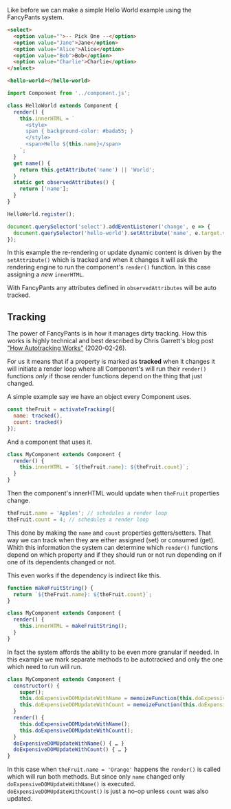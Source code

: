 Like before we can make a simple Hello World example using the FancyPants
system.

```html
<select>
  <option value="">-- Pick One --</option>
  <option value="Jane">Jane</option>
  <option value="Alice">Alice</option>
  <option value="Bob">Bob</option>
  <option value="Charlie">Charlie</option>
</select>

<hello-world></hello-world>
```

```js
import Component from '../component.js';

class HelloWorld extends Component {
  render() {
    this.innerHTML = `
      <style>
      span { background-color: #bada55; }
      </style>
      <span>Hello ${this.name}</span>
    `;
  }
  get name() {
    return this.getAttribute('name') || 'World';
  }
  static get observedAttributes() {
    return ['name'];
  }
}

HelloWorld.register();

document.querySelector('select').addEventListener('change', e => {
  document.querySelector('hello-world').setAttribute('name', e.target.value);
});
```

In this example the re-rendering or update dynamic content is driven by the
`setAttribute()` which is tracked and when it changes it will ask the rendering
engine to run the component's `render()` function. In this case assigning
a _new_ `innerHTML`.

With FancyPants any attributes defined in `observedAttributes` will be auto
tracked.

## Tracking

The power of FancyPants is in how it manages dirty tracking. How this works is
highly technical and best described by Chris Garrett's blog post ["How
Autotracking Works"][1] (2020-02-26).

[1]: https://www.pzuraq.com/how-autotracking-works/

For us it means that if a property is marked as **tracked** when it changes it
will initiate a render loop where all Component's will run their `render()`
functions *only* if those render functions depend on the thing that just
changed.

A simple example say we have an object every Component uses.

```js
const theFruit = activateTracking({
  name: tracked(),
  count: tracked()
});
```

And a component that uses it.

```js
class MyComponent extends Component {
  render() {
    this.innerHTML = `${theFruit.name}: ${theFruit.count}`;
  }
}
```

Then the component's innerHTML would update when `theFruit` properties change.

```js
theFruit.name = 'Apples'; // schedules a render loop
theFruit.count = 4; // schedules a render loop
```

This done by making the `name` and `count` properties getters/setters. That way
we can track when they are either assigned (set) or consumed (get). Whith this
information the system can determine which `render()` functions depend on which
property and if they should run or not run depending on if one of its
dependents changed or not.

This even works if the dependency is indirect like this.

```js
function makeFruitString() {
  return `${theFruit.name}: ${theFruit.count}`;
}

class MyComponent extends Component {
  render() {
    this.innerHTML = makeFruitString();
  }
}
```

In fact the system affords the ability to be even more granular if needed. In
this example we mark separate methods to be autotracked and only the one which
need to run will run.

```js
class MyComponent extends Component {
  constructor() {
    super();
    this.doExpensiveDOMUpdateWithName = memoizeFunction(this.doExpensiveDOMUpdateWithName);
    this.doExpensiveDOMUpdateWithCount = memoizeFunction(this.doExpensiveDOMUpdateWithCount);
  }
  render() {
    this.doExpensiveDOMUpdateWithName();
    this.doExpensiveDOMUpdateWithCount();
  }
  doExpensiveDOMUpdateWithName() { … }
  doExpensiveDOMUpdateWithCount() { … }
}
```

In this case when `theFruit.name = 'Orange'` happens the `render()` is called
which will run both methods. But since only `name` changed only
`doExpensiveDOMUpdateWithName()` is executed. `doExpensiveDOMUpdateWithCount()`
is just a no-op unless `count` was also updated.
